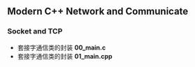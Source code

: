 ## Modern C++ Network and Communicate

### Socket and TCP
- 套接字通信类的封装 **00_main.c**
- 套接字通信类的封装 **01_main.cpp**
